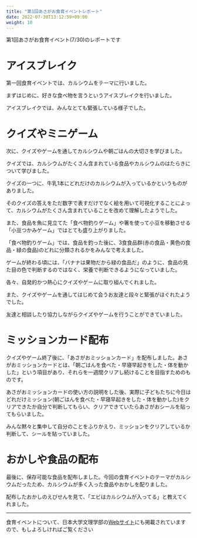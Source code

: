 ```yaml
---
title: "第1回あさがお食育イベントレポート"
date: 2022-07-30T13:12:59+09:00
weight: 10
---
```

第1回あさがお食育イベント(7/30)のレポートです
<!--more-->
# アイスブレイク
第一回食育イベントでは、カルシウムをテーマに行いました。

まずはじめに、好きな食べ物を言うというアイスブレイクを行いました。

アイスブレイクでは、みんなとても緊張している様子でした。

# クイズやミニゲーム
次に、クイズやゲームを通してカルシウムや朝ごはんの大切さを学びました。

クイズでは、カルシウムがたくさん含まれている食品やカルシウムのはたらきについて学びました。

クイズの一つに、牛乳1本にどれだけのカルシウムが入っているかというものがありました。

そのクイズの答えをただ数字で表すだけでなく絵を用いて可視化することによって、カルシウムがたくさん含まれていることを改めて理解したようでした。

また、食品を魚に見立てた「食べ物釣りゲーム」や箸を使って小豆を移動させる「小豆つかみゲーム」ではとても盛り上がりました。

「食べ物釣りゲーム」では、食品を釣った後に、3食食品群(赤の食品・黄色の食品・緑の食品)のどれに分類されるかをみんなで考えました。

ゲームが終わる頃には、「バナナは果物だから緑の食品だ」のように、食品の見た目の色で判断するのではなく、栄養で判断できるようになっていました。

各々、自発的かつ熱心にクイズやゲームに取り組んでくれました。

また、クイズやゲームを通してはじめて会うお友達と段々と緊張がほぐれたようでした。

友達と相談したり協力しながらクイズやゲームを行うことができていました。

# ミッションカード配布

クイズやゲーム終了後に、「あさがおミッションカード」を配布しました。あさがおミッションカードとは、「朝ごはんを食べた・早寝早起きをした・体を動かした」という項目があり、それらを一週間クリアし続けることを目指すためのものです。

あさがおミッションカードの使い方の説明をした後、実際に子どもたちに今日はどれだけミッション(朝ごはんを食べた・早寝早起きをした・体を動かした)をクリアできたか自分で判断してもらい、クリアできていたらあさがおシールを貼ってもらいました。

みんな黙々と集中して自分のことをふりかえり、ミッションをクリアしているか判断して、シールを貼っていました。

# おかしや食品の配布
最後に、保存可能な食品を配布しました。今回の食育イベントのテーマがカルシウムだったため、カルシウムが多く入った食品やおかしを配りました。

配布したおかしのえびせんを見て、「エビはカルシウムが入ってる」と教えてくれました。

----------------------------------------------

食育イベントについて、日本大学文理学部の[Webサイト](https://chs.nihon-u.ac.jp/information/2022/08/04/9709/)にも掲載されていますので、もしよろしければご覧ください
